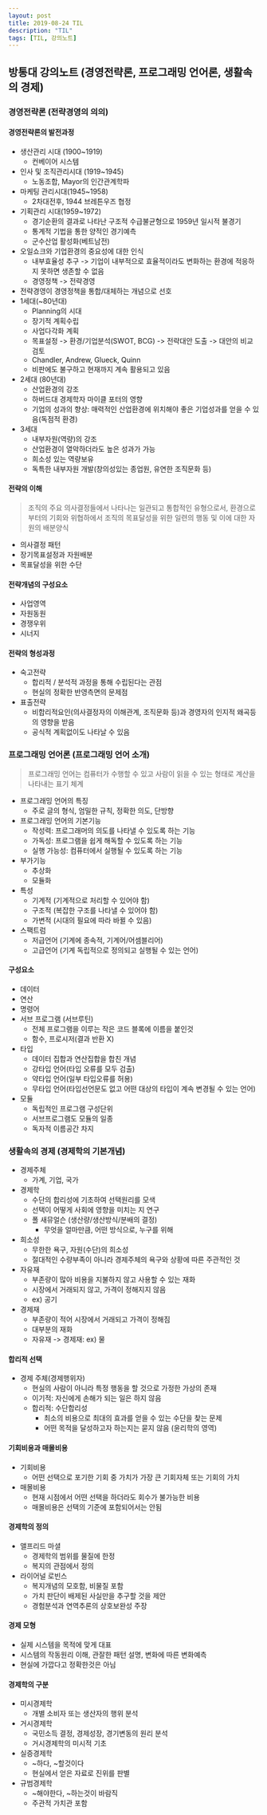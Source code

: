 ```yaml
---
layout: post
title: 2019-08-24 TIL
description: "TIL"
tags: [TIL, 강의노트]
---
```


## 방통대 강의노트 (경영전략론, 프로그래밍 언어론, 생활속의 경제)

### 경영전략론 (전략경영의 의의)

#### 경영전략론의 발전과정

- 생산관리 시대 (1900~1919)
  - 컨베이어 시스템
- 인사 및 조직관리시대 (1919~1945)
  - 노동조합, Mayor의 인간관계학파
- 마케팅 관리시대(1945~1958)
  - 2차대전후, 1944 브레튼우즈 협정
- 기획관리 시대(1959~1972)
  - 경기순환의 결과로 나타난 구조적 수급불균형으로 1959년 일시적 불경기
  - 통계적 기법을 통한 양적인 경기예측
  - 군수산업 활성화(베트남전)
- 오일쇼크와 기업환경의 중요성에 대한 인식
  - 내부효율성 추구 -> 기업이 내부적으로 효율적이라도 변화하는 환경에 적응하지 못하면 생존할 수 없음
  - 경영정책 -> 전략경영
- 전략경영이 경영정책을 통합/대체하는 개념으로 선호
- 1세대(~80년대)
  - Planning의 시대
  - 장기적 계획수립
  - 사업다각화 계획
  - 목표설정 -> 환경/기업분석(SWOT, BCG) -> 전략대안 도출 -> 대안의 비교검토
  - Chandler, Andrew, Glueck, Quinn
  - 비판에도 불구하고 현재까지 계속 활용되고 있음
- 2세대 (80년대)
  - 산업환경의 강조
  - 하버드대 경제학자 마이클 포터의 영향
  - 기업의 성과의 향상: 매력적인 산업환경에 위치해야 좋은 기업성과를 얻을 수 있음(독점적 환경)
- 3세대
  - 내부자원(역량)의 강조
  - 산업환경이 열악하더라도 높은 성과가 가능
  - 희소성 있는 역량보유
  - 독특한 내부자원 개발(창의성있는 종업원, 유연한 조직문화 등)

#### 전략의 이해

> 조직의 주요 의사결정들에서 나타나는 일관되고 통합적인 유형으로서, 환경으로부터의 기회와 위협하에서 조직의 목표달성을 위한 일련의 행동 및 이에 대한 자원의 배분양식

- 의사결정 패턴
- 장기목표설정과 자원배분
- 목표달성을 위한 수단

#### 전략개념의 구성요소

- 사업영역
- 자원동원
- 경쟁우위
- 시너지

#### 전략의 형성과정

- 숙고전략
  - 합리적 / 분석적 과정을 통해 수립된다는 관점
  - 현실의 정확한 반영측면의 문제점
- 표출전략
  - 비합리적요인(의사결정자의 이해관계, 조직문화 등)과 경영자의 인지적 왜곡등의 영향을 받음
  - 공식적 계획없이도 나타날 수 있음

### 프로그래밍 언어론 (프로그래밍 언어 소개)

> 프로그래밍 언어는 컴퓨터가 수행할 수 있고 사람이 읽을 수 있는 형태로 계산을 나타내는 표기 체계

- 프로그래밍 언어의 특징
  - 주로 글의 형식, 엄밀한 규칙, 정확한 의도, 단방향
- 프로그래밍 언어의 기본기능
  - 작성력: 프로그래머의 의도를 나타낼 수 있도록 하는 기능
  - 가독성: 프로그램을 쉽게 해독할 수 있도록 하는 기능
  - 실행 가능성: 컴퓨터에서 실행될 수 있도록 하는 기능
- 부가기능
  - 추상화
  - 모듈화
- 특성
  - 기계적 (기계적으로 처리할 수 있어야 함)
  - 구조적 (복잡한 구조를 나타낼 수 있어야 함)
  - 가변적 (시대의 필요에 따라 바뀔 수 있음)
- 스팩트럼
  - 저급언어 (기계에 종속적, 기계어/어셈블리어)
  - 고급언어 (기계 독립적으로 정의되고 실행될 수 있는 언어)

#### 구성요소

- 데이터
- 연산
- 명령어
- 서브 프로그램 (서브루틴)
  - 전체 프로그램을 이루는 작은 코드 블록에 이름을 붙인것
  - 함수, 프로시저(결과 반환 X)
- 타입
  - 데이터 집합과 연산집합을 합친 개념
  - 강타입 언어(타입 오류를 모두 검출)
  - 약타입 언어(일부 타입오류를 허용)
  - 무타입 언어(타입선언문도 없고 어떤 대상의 타입이 계속 변경될 수 있는 언어)
- 모듈
  - 독립적인 프로그램 구성단위
  - 서브프로그램도 모듈의 일종
  - 독자적 이름공간 차지

### 생활속의 경제 (경제학의 기본개념)

- 경제주체
  - 가계, 기업, 국가
- 경제학
  - 수단의 합리성에 기초하여 선택원리를 모색
  - 선택이 어떻게 사회에 영향을 미치는 지 연구
  - 폴 새뮤얼슨 (생산량/생산방식/분배의 결정)
    - 무엇을 얼마만큼, 어떤 방식으로, 누구를 위해
- 희소성
  - 무한한 욕구, 자원(수단)의 희소성
  - 절대적인 수량부족이 아니라 경제주체의 욕구와 상황에 따른 주관적인 것
- 자유재
  - 부존량이 많아 비용을 지불하지 않고 사용할 수 있는 재화
  - 시장에서 거래되지 않고, 가격이 정해지지 않음
  - ex) 공기
- 경제재
  - 부존량이 적어 시장에서 거래되고 가격이 정해짐
  - 대부분의 재화
  - 자유재 -> 경제재: ex) 물

#### 합리적 선택

- 경제 주체(경제행위자)
  - 현실의 사람이 아니라 특정 행동을 할 것으로 가정한 가상의 존재
  - 이기적: 자신에게 손해가 되는 일은 하지 않음
  - 합리적: 수단합리성
    - 최소의 비용으로 최대의 효과를 얻을 수 있는 수단을 찾는 문제
    - 어떤 목적을 달성하고자 하는지는 묻지 않음 (윤리학의 영역)

#### 기회비용과 매몰비용

- 기회비용
  - 어떤 선택으로 포기한 기회 중 가치가 가장 큰 기회자체 또는 기회의 가치
- 매몰비용
  - 현재 시점에서 어떤 선택을 하더라도 회수가 불가능한 비용
  - 매몰비용은 선택의 기준에 포함되어서는 안됨

#### 경제학의 정의

- 앨프리드 마셜
  - 경제학의 범위를 물질에 한정
  - 복지의 관점에서 정의
- 라이어널 로빈스
  - 복지개념의 모호함, 비물질 포함
  - 가치 판단이 배제된 사실만을 추구할 것을 제안
  - 경험분석과 연역추론의 상호보완성 주장

#### 경제 모형

- 실제 시스템을 목적에 맞게 대표
- 시스템의 작동원리 이해, 관잘한 패턴 설명, 변화에 따른 변화예측
- 현실에 가깝다고 정확한것은 아님

#### 경제학의 구분

- 미시경제학
  - 개별 소비자 또는 생산자의 행위 분석
- 거시경제학
  - 국민소득 결정, 경제성장, 경기변동의 원리 분석
  - 거시경제학의 미시적 기초
- 실증경제학
  - ~하다, ~할것이다
  - 현실에서 얻은 자료로 진위를 판별
- 규범경제학
  - ~해야한다, ~하는것이 바람직
  - 주관적 가치관 포함
